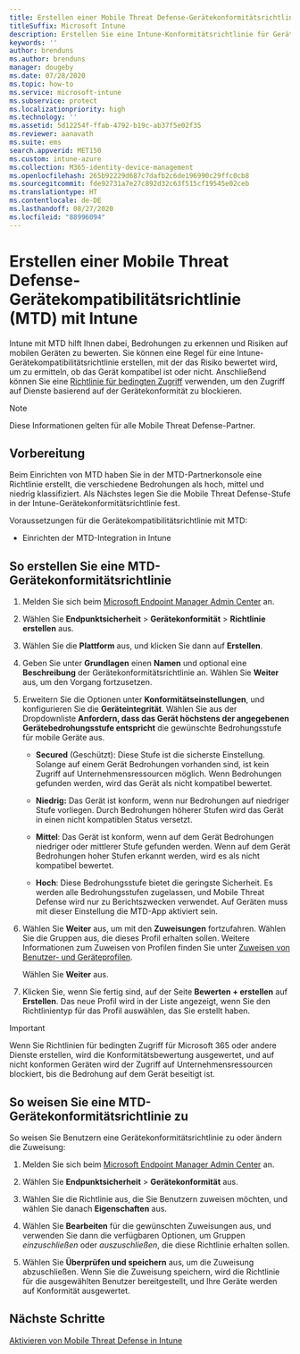 ```yaml
---
title: Erstellen einer Mobile Threat Defense-Gerätekonformitätsrichtlinie (MTD) mit Microsoft Intune
titleSuffix: Microsoft Intune
description: Erstellen Sie eine Intune-Konformitätsrichtlinie für Geräte, die die Bedrohungsstufen Ihres MTD-Partners verwendet, um zu ermitteln, ob ein mobiles Gerät auf Unternehmensressourcen zugreifen darf.
keywords: ''
author: brenduns
ms.author: brenduns
manager: dougeby
ms.date: 07/28/2020
ms.topic: how-to
ms.service: microsoft-intune
ms.subservice: protect
ms.localizationpriority: high
ms.technology: ''
ms.assetid: 5d12254f-ffab-4792-b19c-ab37f5e02f35
ms.reviewer: aanavath
ms.suite: ems
search.appverid: MET150
ms.custom: intune-azure
ms.collection: M365-identity-device-management
ms.openlocfilehash: 265b92229d687c7dafb2c6de196990c29ffc0cb8
ms.sourcegitcommit: fde92731a7e27c892d32c63f515cf19545e02ceb
ms.translationtype: HT
ms.contentlocale: de-DE
ms.lasthandoff: 08/27/2020
ms.locfileid: "88996094"
---
```

# <a name="create-mobile-threat-defense-mtd-device-compliance-policy-with-intune"></a>Erstellen einer Mobile Threat Defense-Gerätekompatibilitätsrichtlinie (MTD) mit Intune

Intune mit MTD hilft Ihnen dabei, Bedrohungen zu erkennen und Risiken auf mobilen Geräten zu bewerten. Sie können eine Regel für eine Intune-Gerätekompatibilitätsrichtlinie erstellen, mit der das Risiko bewertet wird, um zu ermitteln, ob das Gerät kompatibel ist oder nicht. Anschließend können Sie eine [Richtlinie für bedingten Zugriff](create-conditional-access-intune.md) verwenden, um den Zugriff auf Dienste basierend auf der Gerätekonformität zu blockieren.

> [!NOTE]
> Diese Informationen gelten für alle Mobile Threat Defense-Partner.

## <a name="before-you-begin"></a>Vorbereitung

Beim Einrichten von MTD haben Sie in der MTD-Partnerkonsole eine Richtlinie erstellt, die verschiedene Bedrohungen als hoch, mittel und niedrig klassifiziert. Als Nächstes legen Sie die Mobile Threat Defense-Stufe in der Intune-Gerätekonformitätsrichtlinie fest.

Voraussetzungen für die Gerätekompatibilitätsrichtlinie mit MTD:

- Einrichten der MTD-Integration in Intune

## <a name="to-create-an-mtd-device-compliance-policy"></a>So erstellen Sie eine MTD-Gerätekonformitätsrichtlinie

1. Melden Sie sich beim [Microsoft Endpoint Manager Admin Center](https://go.microsoft.com/fwlink/?linkid=2109431) an.

2. Wählen Sie **Endpunktsicherheit** > **Gerätekonformität** > **Richtlinie erstellen** aus.

3. Wählen Sie die **Plattform** aus, und klicken Sie dann auf **Erstellen**.

4. Geben Sie unter **Grundlagen** einen **Namen** und optional eine **Beschreibung** der Gerätekonformitätsrichtlinie an. Wählen Sie **Weiter** aus, um den Vorgang fortzusetzen.


5. Erweitern Sie die Optionen unter **Konformitätseinstellungen**, und konfigurieren Sie die **Geräteintegrität**. Wählen Sie aus der Dropdownliste **Anfordern, dass das Gerät höchstens der angegebenen Gerätebedrohungsstufe entspricht** die gewünschte Bedrohungsstufe für mobile Geräte aus.

   - **Secured** (Geschützt): Diese Stufe ist die sicherste Einstellung. Solange auf einem Gerät Bedrohungen vorhanden sind, ist kein Zugriff auf Unternehmensressourcen möglich. Wenn Bedrohungen gefunden werden, wird das Gerät als nicht kompatibel bewertet.

   - **Niedrig:** Das Gerät ist konform, wenn nur Bedrohungen auf niedriger Stufe vorliegen. Durch Bedrohungen höherer Stufen wird das Gerät in einen nicht kompatiblen Status versetzt.

   - **Mittel**: Das Gerät ist konform, wenn auf dem Gerät Bedrohungen niedriger oder mittlerer Stufe gefunden werden. Wenn auf dem Gerät Bedrohungen hoher Stufen erkannt werden, wird es als nicht kompatibel bewertet.

   - **Hoch**: Diese Bedrohungsstufe bietet die geringste Sicherheit. Es werden alle Bedrohungsstufen zugelassen, und Mobile Threat Defense wird nur zu Berichtszwecken verwendet. Auf Geräten muss mit dieser Einstellung die MTD-App aktiviert sein.

6. Wählen Sie **Weiter** aus, um mit den **Zuweisungen** fortzufahren. Wählen Sie die Gruppen aus, die dieses Profil erhalten sollen. Weitere Informationen zum Zuweisen von Profilen finden Sie unter [Zuweisen von Benutzer- und Geräteprofilen](../configuration/device-profile-assign.md).

   Wählen Sie **Weiter** aus.

7. Klicken Sie, wenn Sie fertig sind, auf der Seite **Bewerten + erstellen** auf **Erstellen**. Das neue Profil wird in der Liste angezeigt, wenn Sie den Richtlinientyp für das Profil auswählen, das Sie erstellt haben.

> [!IMPORTANT]
> Wenn Sie Richtlinien für bedingten Zugriff für Microsoft 365 oder andere Dienste erstellen, wird die Konformitätsbewertung ausgewertet, und auf nicht konformen Geräten wird der Zugriff auf Unternehmensressourcen blockiert, bis die Bedrohung auf dem Gerät beseitigt ist.

## <a name="to-assign-an-mtd-device-compliance-policy"></a>So weisen Sie eine MTD-Gerätekonformitätsrichtlinie zu

So weisen Sie Benutzern eine Gerätekonformitätsrichtlinie zu oder ändern die Zuweisung:

1. Melden Sie sich beim [Microsoft Endpoint Manager Admin Center](https://go.microsoft.com/fwlink/?linkid=2109431) an.

2. Wählen Sie **Endpunktsicherheit** > **Gerätekonformität** aus.

3. Wählen Sie die Richtlinie aus, die Sie Benutzern zuweisen möchten, und wählen Sie danach **Eigenschaften** aus.

4. Wählen Sie **Bearbeiten** für die gewünschten Zuweisungen aus, und verwenden Sie dann die verfügbaren Optionen, um Gruppen *einzuschließen* oder *auszuschließen*, die diese Richtlinie erhalten sollen.  

5. Wählen Sie **Überprüfen und speichern** aus, um die Zuweisung abzuschließen. Wenn Sie die Zuweisung speichern, wird die Richtlinie für die ausgewählten Benutzer bereitgestellt, und Ihre Geräte werden auf Konformität ausgewertet.

## <a name="next-steps"></a>Nächste Schritte

[Aktivieren von Mobile Threat Defense in Intune](mtd-connector-enable.md)
